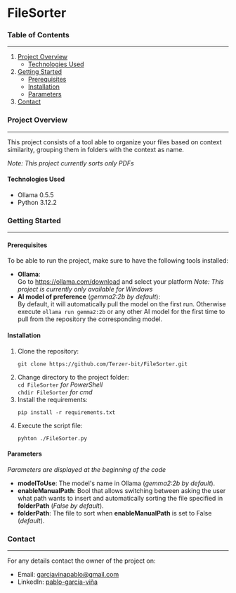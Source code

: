 # FileSorter


### Table of Contents
----
1. [Project Overview](#projectoverview)
	- [Technologies Used](#keytechnologies)
2. [Getting Started](#gettingstarted)
	- [Prerequisites](#prerequisites)
	- [Installation](#installation)
	- [Parameters](#parameters)
3. [Contact](#contact)

### <a name="projectoverview"></a>Project Overview
----
This project consists of a tool able to organize your files based on context similarity, grouping them in folders with the context as name.  

*Note: This project currently sorts only PDFs*  
#### <a name="keytechnologies"></a>Technologies Used
- Ollama 0.5.5  
- Python 3.12.2  

### <a name="gettingstarted"></a>Getting Started
---
#### <a name="prerequisites"></a>Prerequisites

To be able to run the project, make sure to have the following tools installed:  

- **Ollama**:  
	Go to https://ollama.com/download and select your platform 
	*Note: This project is currently only available for Windows*  
- **AI model of preference** (*gemma2:2b by default*):  
	By default, it will automatically pull the model on the first run. Otherwise execute ```ollama run gemma2:2b``` or any other AI model for the first time to pull from the repository the corresponding model.  

#### <a name="installation"></a>Installation

1.  Clone the repository:  
	```
	git clone https://github.com/Terzer-bit/FileSorter.git
	```  
2. Change directory to the project folder:  
	`` cd FileSorter `` *for PowerShell*  
	`` chdir FileSorter `` *for cmd*  
3. Install the requirements:  
	```
	pip install -r requirements.txt
	```  
4. Execute the script file:  
	```
	pyhton ./FileSorter.py
	```  

#### <a name="parameters"></a>Parameters

*Parameters are displayed at the beginning of the code*

- **modelToUse**: The model's name in Ollama (*gemma2:2b by default*).
- **enableManualPath**: Bool that allows switching between asking the user what path wants to insert and automatically sorting the file specified in **folderPath** (*False by default*).
- **folderPath**: The file to sort when **enableManualPath** is set to False (*default*).

### <a name="contact"></a>Contact
---
For any details contact the owner of the project on:
- Email: garciavinapablo@gmail.com
- LinkedIn: [pablo-garcía-viña](https://www.linkedin.com/in/pablo-garc%C3%ADa-vi%C3%B1a/)
